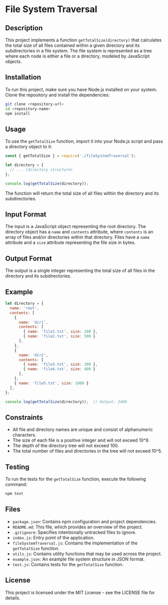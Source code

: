 # File System Traversal

## Description

This project implements a function `getTotalSize(directory)` that calculates the total size of all files contained within a given directory and its subdirectories in a file system. The file system is represented as a tree where each node is either a file or a directory, modeled by JavaScript objects.

## Installation

To run this project, make sure you have Node.js installed on your system. Clone the repository and install the dependencies:

```bash
git clone <repository-url>
cd <repository-name>
npm install
```

## Usage

To use the `getTotalSize` function, import it into your Node.js script and pass a directory object to it:

```javascript
const { getTotalSize } = require('./fileSystemTraversal');

let directory = {
  // ... (directory structure)
};

console.log(getTotalSize(directory));
```

The function will return the total size of all files within the directory and its subdirectories.

## Input Format

The input is a JavaScript object representing the root directory. The directory object has a `name` and `contents` attribute, where `contents` is an array of files and/or directories within that directory. Files have a `name` attribute and a `size` attribute representing the file size in bytes.

## Output Format

The output is a single integer representing the total size of all files in the directory and its subdirectories.

## Example

```javascript
let directory = {
  name: 'root',
  contents: [
    {
      name: 'dir1',
      contents: [
        { name: 'file1.txt', size: 200 },
        { name: 'file2.txt', size: 500 }
      ],
    },
    {
      name: 'dir2',
      contents: [
        { name: 'file3.txt', size: 300 },
        { name: 'file4.txt', size: 400 }
      ],
    },
    { name: 'file5.txt', size: 1000 }
  ],
};

console.log(getTotalSize(directory));  // Output: 2400
```

## Constraints

- All file and directory names are unique and consist of alphanumeric characters.
- The size of each file is a positive integer and will not exceed 10^9.
- The depth of the directory tree will not exceed 100.
- The total number of files and directories in the tree will not exceed 10^5.

## Testing

To run the tests for the `getTotalSize` function, execute the following command:

```bash
npm test
```

## Files

- `package.json`: Contains npm configuration and project dependencies.
- `README.md`: This file, which provides an overview of the project.
- `.gitignore`: Specifies intentionally untracked files to ignore.
- `index.js`: Entry point of the application.
- `fileSystemTraversal.js`: Contains the implementation of the `getTotalSize` function.
- `utils.js`: Contains utility functions that may be used across the project.
- `example.json`: An example file system structure in JSON format.
- `test.js`: Contains tests for the `getTotalSize` function.

## License

This project is licensed under the MIT License - see the LICENSE file for details.
